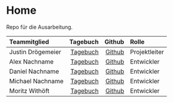 # Home
Repo für die Ausarbeitung.</br>


| Teammitglied   |      Tagebuch     |  Github | Rolle |
|:-----------------|---------------:|------------:|:--------|
| Justin Drögemeier|[Tagebuch](/Tagebuch_Justin)| [Github](https://github.com/SephirotJustin)| Projektleiter|
| Alex Nachname    |[Tagebuch](/Tagebuch_Alex)  | [Github](https://github.com/AlexanderDel)| Entwickler|
| Daniel Nachname  |[Tagebuch](/Tagebuch_Daniel)| [Github](https://github.com/Clynotis)| Entwickler|
| Michael Nachname   |[Tagebuch](/Tagebuch_Michael)| [Github](https://github.com/TheFreeZerg)| Entwickler|
| Moritz Withöft   |[Tagebuch](/Tagebuch_Moritz)| [Github](https://github.com/mwithoeft)| Entwickler|




